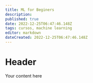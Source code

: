 ```yaml
---
title: ML for Beginers
description: 
published: true
date: 2022-12-25T06:47:46.148Z
tags: cursos, machine learning
editor: markdown
dateCreated: 2022-12-25T06:47:46.148Z
---
```


# Header
Your content here